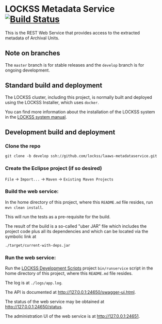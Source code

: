 <!--

Copyright (c) 2000-2019 Board of Trustees of Leland Stanford Jr. University,
all rights reserved.

Redistribution and use in source and binary forms, with or without modification,
are permitted provided that the following conditions are met:

1. Redistributions of source code must retain the above copyright notice, this
list of conditions and the following disclaimer.

2. Redistributions in binary form must reproduce the above copyright notice,
this list of conditions and the following disclaimer in the documentation and/or
other materials provided with the distribution.

3. Neither the name of the copyright holder nor the names of its contributors
may be used to endorse or promote products derived from this software without
specific prior written permission.

THIS SOFTWARE IS PROVIDED BY THE COPYRIGHT HOLDERS AND CONTRIBUTORS "AS IS" AND
ANY EXPRESS OR IMPLIED WARRANTIES, INCLUDING, BUT NOT LIMITED TO, THE IMPLIED
WARRANTIES OF MERCHANTABILITY AND FITNESS FOR A PARTICULAR PURPOSE ARE
DISCLAIMED. IN NO EVENT SHALL THE COPYRIGHT HOLDER OR CONTRIBUTORS BE LIABLE FOR
ANY DIRECT, INDIRECT, INCIDENTAL, SPECIAL, EXEMPLARY, OR CONSEQUENTIAL DAMAGES
(INCLUDING, BUT NOT LIMITED TO, PROCUREMENT OF SUBSTITUTE GOODS OR SERVICES;
LOSS OF USE, DATA, OR PROFITS; OR BUSINESS INTERRUPTION) HOWEVER CAUSED AND ON
ANY THEORY OF LIABILITY, WHETHER IN CONTRACT, STRICT LIABILITY, OR TORT
(INCLUDING NEGLIGENCE OR OTHERWISE) ARISING IN ANY WAY OUT OF THE USE OF THIS
SOFTWARE, EVEN IF ADVISED OF THE POSSIBILITY OF SUCH DAMAGE.

--> 
# LOCKSS Metadata Service [![Build Status](https://travis-ci.org/lockss/laaws-metadataservice.svg?branch=master)](https://travis-ci.org/lockss/laaws-metadataservice)
This is the REST Web Service that provides access to the extracted metadata of
Archival Units.

## Note on branches
The `master` branch is for stable releases and the `develop` branch is for
ongoing development.

## Standard build and deployment
The LOCKSS cluster, including this project, is normally built and deployed using
the LOCKSS Installer, which uses `docker`.

You can find more information about the installation of the LOCKSS system in the
[LOCKSS system manual](https://lockss.github.io/software/manual).

## Development build and deployment
### Clone the repo
`git clone -b develop ssh://github.com/lockss/laaws-metadataservice.git`

### Create the Eclipse project (if so desired)
`File` -> `Import...` -> `Maven` -> `Existing Maven Projects`

### Build the web service:
In the home directory of this project, where this `README.md` file resides,
run `mvn clean install`.

This will run the tests as a pre-requisite for the build.

The result of the build is a so-called "uber JAR" file which includes the
project code plus all its dependencies and which can be located via the symbolic
link at

`./target/current-with-deps.jar`

### Run the web service:
Run the
[LOCKSS Development Scripts](https://github.com/lockss/laaws-dev-scripts)
project `bin/runservice` script in the home directory of this project, where
this `README.md` file resides.

The log is at `./logs/app.log`.

The API is documented at <http://127.0.0.1:24650/swagger-ui.html>.

The status of the web service may be obtained at
<http://127.0.0.1:24650/status>.

The administration UI of the web service is at <http://127.0.0.1:24651>.
